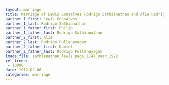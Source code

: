 ```yaml
---
layout: marriage
title: Marriage of Lewis Gonsalves Rodrigo Sathianathan and Alie Rodrigo Pullenayagam
partner_1_first: Lewis Gonsalves
partner_1_last: Rodrigo Sathianathan
partner_1_father_first: Philip
partner_1_father_last: Rodrigo Sathianathan
partner_2_first: Alie
partner_2_last: Rodrigo Pullenayagam
partner_2_father_first: Daniel
partner_2_father_last: Rodrigo Pullanayagam
image_file: sathianathan_lewis_page_1147_year_1922
rel_trees:
 - I0898
date: 1912-02-06
categories: marriage
---
```



